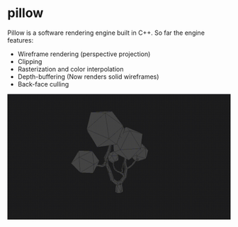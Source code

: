 # pillow

Pillow is a software rendering engine built in C++. So far the engine features:

- Wireframe rendering (perspective projection)
- Clipping
- Rasterization and color interpolation
- Depth-buffering (Now renders solid wireframes)
- Back-face culling

<p align="center">
  <img src="https://raw.githubusercontent.com/zzef/pillow/master/docs/sample.gif">
</p>


